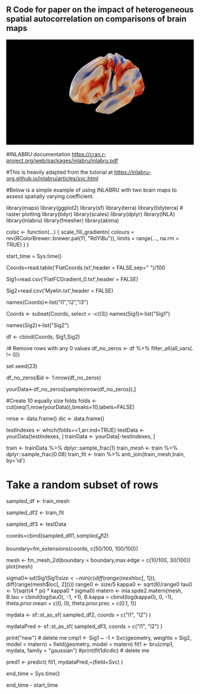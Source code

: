 ## R Code for paper on the impact of heterogeneous spatial autocorrelation on comparisons of brain maps

![alt text](https://github.com/ActiveNeuroImaging/SpatialNonStationarity/blob/main/Spinning.gif "Spinning")

#INLABRU documentation https://cran.r-project.org/web/packages/inlabru/inlabru.pdf

#This is heavily adapted from the tutorial at https://inlabru-org.github.io/inlabru/articles/svc.html

#Below is a simple example of using INLABRU with two brain maps to assess spatially varying coefficient.

library(maps)
library(ggplot2)
library(sf)
library(terra)
library(tidyterra) # raster plotting
library(tidyr)
library(scales)
library(dplyr)
library(INLA)
library(inlabru)
library(fmesher)
library(akima)



colsc <- function(...) {
  scale_fill_gradientn(
    colours = rev(RColorBrewer::brewer.pal(11, "RdYlBu")),
    limits = range(..., na.rm = TRUE)
  )
}

start_time = Sys.time()



Coords=read.table('FlatCoords.txt',header = FALSE,sep=" ")/100


Sig1=read.csv('FlatFCGradient_0.txt',header = FALSE) 

Sig2=read.csv('Myelin.txt',header = FALSE)


names(Coords)<-list("l1","l2","l3")


Coords <- subset(Coords, select = -c(l3))
names(Sig1)<-list("Sig1")

names(Sig2)<-list("Sig2")





df <- cbind(Coords, Sig1,Sig2)





/# Remove rows with any 0 values
df_no_zeros <- df %>% 
  filter_all(all_vars(. != 0))
  
set.seed(23)

df_no_zeros$id <- 1:nrow(df_no_zeros)


yourData<-df_no_zeros[sample(nrow(df_no_zeros)),]



#Create 10 equally size folds
folds <- cut(seq(1,nrow(yourData)),breaks=10,labels=FALSE)



rmse <- data.frame()
dic <- data.frame()



 
testIndexes <- which(folds==1,arr.ind=TRUE)
testData <- yourData[testIndexes, ]
trainData <- yourData[-testIndexes, ]
	



train <- trainData %>% dplyr::sample_frac(1) 
train_mesh <- train %>% dplyr::sample_frac(0.08) 
train_fit <- train %>% anti_join(train_mesh,train, by='id')



# Take a random subset of rows
sampled_df <- train_mesh

sampled_df2 <- train_fit

sampled_df3 <- testData

coords=cbind(sampled_df$l1,sampled_df$l2)

boundary=fm_extensions(coords, c(50/100, 100/100))

mesh <- fm_mesh_2d(boundary = boundary,max.edge = c(10/100, 30/100))
plot(mesh)


sigma0<-sd(Sig1$Sig1)
size <- min(c(diff(range(mesh$loc[, 1])), diff(range(mesh$loc[, 2]))))
range0 <- size/5
kappa0 <- sqrt(8)/range0
tau0 <- 1/(sqrt(4 * pi) * kappa0 * sigma0)
matern <- inla.spde2.matern(mesh, B.tau = cbind(log(tau0), -1, +1), B.kappa = cbind(log(kappa0), 
  0, -1), theta.prior.mean = c(0, 0), theta.prior.prec = c(0.1, 1))

mydata <- sf::st_as_sf(
  sampled_df2,
  coords = c("l1", "l2")
)

mydataPred <- sf::st_as_sf(
  sampled_df3,
  coords = c("l1", "l2")
)

print("new") # delete me
cmp1 <- Sig1 ~  -1 + Svc(geometry, weights = Sig2, model = matern) + field(geometry, model = matern)
fit1 <- bru(cmp1, mydata, family = "gaussian")
#print(fit1$dic$dic) # delete me

pred1 <- predict(
  fit1, mydataPred,~(field+Svc)
)

end_time = Sys.time()

end_time - start_time

